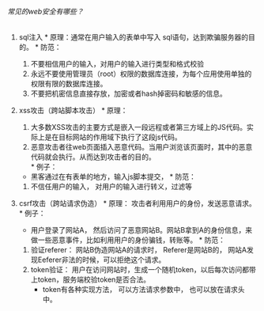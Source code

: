 ###### 常见的web安全有哪些？
  1. sql注入
    * 原理：通常在用户输入的表单中写入 sql语句，达到欺骗服务器的目的。
    * 防范：
      1. 不要相信用户的输入，对用户的输入进行类型和格式校验  
      2. 永远不要使用管理员（root）权限的数据库连接，为每个应用使用单独的权限有限的数据库连接。
      3. 不要把机密信息直接存放，加密或者hash掉密码和敏感的信息。

  2. xss攻击（跨站脚本攻击）
    * 原理： 
      1. 大多数XSS攻击的主要方式是嵌入一段远程或者第三方域上的JS代码。实际上是在目标网站的作用域下执行了这段js代码。
      2. 恶意攻击者往web页面插入恶意代码。当用户浏览该页面时，其中的恶意代码就会执行。从而达到攻击者的目的。   
    * 例子：
      - 黑客通过在有表单的地方，输入js脚本提交，
    * 防范：
      1. 不信任用户的输入， 对用户的输入进行转义，过滤等

  3. csrf攻击（跨站请求伪造）
    * 原理： 攻击者利用用户的身份，发送恶意请求。
    * 例子：
      - 用户登录了网站A， 然后访问了恶意网站B。网站B拿到A的身份信息，来做一些恶意事件，比如利用用户的身份骗钱，转账等。
    * 防范：
      1. 验证referer： 网站B伪造网站A的请求时， Referer是网站B的， 网站A发现Eeferer非法的时候，可以拒绝这个请求。
      2. token验证： 用户在访问网站时，生成一个随机token，以后每次访问都带上token，服务端校验token是否合法。
         - token有各种实现方法， 可以方法请求参数中， 也可以放在请求头中。

